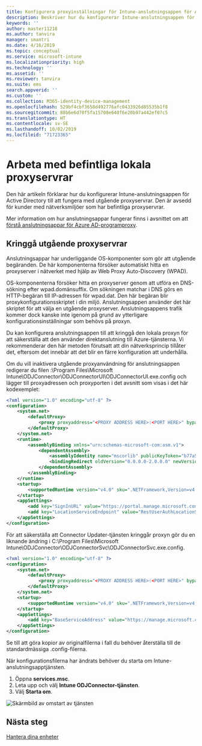 ```yaml
---
title: Konfigurera proxyinställningar för Intune-anslutningsappen för Active Directory
description: Beskriver hur du konfigurerar Intune-anslutningsappen för Active Directory till att fungera med befintliga lokala proxyservrar.
keywords: ''
author: master11218
ms.author: tanvira
manager: smantri
ms.date: 4/16/2019
ms.topic: conceptual
ms.service: microsoft-intune
ms.localizationpriority: high
ms.technology: ''
ms.assetid: ''
ms.reviewer: tanvira
ms.suite: ems
search.appverid: ''
ms.custom: ''
ms.collection: M365-identity-device-management
ms.openlocfilehash: 529bf4cbf3658d492776afc0433926d85535b1f8
ms.sourcegitcommit: 88b6e6d70f5fa15708e640f6e20b97a442ef07c5
ms.translationtype: HT
ms.contentlocale: sv-SE
ms.lasthandoff: 10/02/2019
ms.locfileid: "71723365"
---
```

# <a name="work-with-existing-on-premises-proxy-servers"></a>Arbeta med befintliga lokala proxyservrar

Den här artikeln förklarar hur du konfigurerar Intune-anslutningsappen för Active Directory till att fungera med utgående proxyservrar. Den är avsedd för kunder med nätverksmiljöer som har befintliga proxyservrar.

Mer information om hur anslutningsappar fungerar finns i avsnittet om att [förstå anslutningsappar för Azure AD-programproxy](https://docs.microsoft.com/azure/active-directory/manage-apps/application-proxy-connectors).

## <a name="bypass-outbound-proxies"></a>Kringgå utgående proxyservrar

Anslutningsappar har underliggande OS-komponenter som gör att utgående begäranden. De här komponenterna försöker automatiskt hitta en proxyserver i nätverket med hjälp av Web Proxy Auto-Discovery (WPAD).

OS-komponenterna försöker hitta en proxyserver genom att utföra en DNS-sökning efter wpad.domänsuffix. Om sökningen matchar i DNS görs en HTTP-begäran till IP-adressen för wpad.dat. Den här begäran blir proxykonfigurationsskriptet i din miljö. Anslutningsappen använder det här skriptet för att välja en utgående proxyserver. Anslutningsappens trafik kommer dock kanske inte igenom på grund av ytterligare konfigurationsinställningar som behövs på proxyn.

Du kan konfigurera anslutningsappen till att kringgå den lokala proxyn för att säkerställa att den använder direktanslutning till Azure-tjänsterna. Vi rekommenderar den här metoden förutsatt att din nätverksprincip tillåter det, eftersom det innebär att det blir en färre konfiguration att underhålla.

Om du vill inaktivera utgående proxyanvändning för anslutningsappen redigerar du filen :\Program Files\Microsoft Intune\ODJConnector\ODJConnectorUI\ODJConnectorUI.exe.config och lägger till proxyadressen och proxyporten i det avsnitt som visas i det här kodexemplet:

```xml
<?xml version="1.0" encoding="utf-8" ?>
<configuration>
    <system.net>  
        <defaultProxy>   
            <proxy proxyaddress="<PROXY ADDRESS HERE>:<PORT HERE>" bypassonlocal="True" usesystemdefault="True"/>   
        </defaultProxy>  
    </system.net>
    <runtime>
        <assemblyBinding xmlns="urn:schemas-microsoft-com:asm.v1">
            <dependentAssembly>
                <assemblyIdentity name="mscorlib" publicKeyToken="b77a5c561934e089" culture="neutral"/>
                <bindingRedirect oldVersion="0.0.0.0-2.0.0.0" newVersion="4.6.0.0" />
            </dependentAssembly>
        </assemblyBinding>
    </runtime>
    <startup> 
        <supportedRuntime version="v4.0" sku=".NETFramework,Version=v4.6" />
    </startup>
    <appSettings>
        <add key="SignInURL" value="https://portal.manage.microsoft.com/Home/ClientLogon"/>
        <add key="LocationServiceEndpoint" value="RestUserAuthLocationService/RestUserAuthLocationService/ServiceAddresses"/>
    </appSettings>
</configuration>
```

För att säkerställa att Connector Updater-tjänsten kringgår proxyn gör du en liknande ändring i C:\Program Files\Microsoft Intune\ODJConnector\ODJConnectorSvc\ODJConnectorSvc.exe.config.

```xml
<?xml version="1.0" encoding="utf-8" ?>
<configuration>
    <system.net>  
        <defaultProxy>   
            <proxy proxyaddress="<PROXY ADDRESS HERE>:<PORT HERE>" bypassonlocal="True" usesystemdefault="True"/>   
        </defaultProxy>  
    </system.net>
    <startup>
        <supportedRuntime version="v4.0" sku=".NETFramework,Version=v4.6" />
    </startup>
    <appSettings>
        <add key="BaseServiceAddress" value="https://manage.microsoft.com/" />
    </appSettings>
</configuration>
```

Se till att göra kopior av originalfilerna i fall du behöver återställa till de standardmässiga .config-filerna.

När konfigurationsfilerna har ändrats behöver du starta om Intune-anslutningsapptjänsten. 

1. Öppna **services.msc**.
2. Leta upp och välj **Intune ODJConnector-tjänsten**.
3. Välj **Starta om**.

![Skärmbild av omstart av tjänsten](./media/autopilot-hybrid-connector-proxy/service-restart.png)


## <a name="next-steps"></a>Nästa steg

[Hantera dina enheter](../remote-actions/device-management.md)